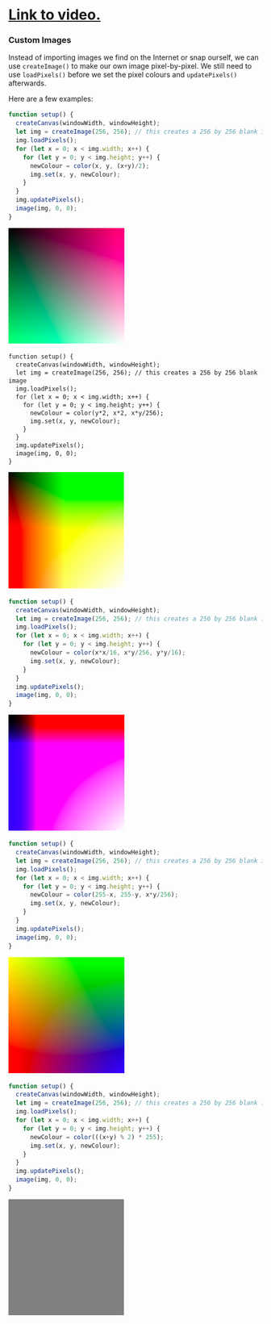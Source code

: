 # [Link to video.](https://www.youtube.com/watch?v=iIoN_BCHAfM&list=PLVD25niNi0Bmz_QDPAm_KPNxGRWDfVZnO)

### Custom Images

Instead of importing images we find on the Internet or snap ourself, we can use `createImage()` to make our own image pixel-by-pixel. We still need to use `loadPixels()` before we set the pixel colours and `updatePixels()` afterwards.

Here are a few examples:

```javascript
function setup() {
  createCanvas(windowWidth, windowHeight);
  let img = createImage(256, 256); // this creates a 256 by 256 blank image 
  img.loadPixels();
  for (let x = 0; x < img.width; x++) {
    for (let y = 0; y < img.height; y++) {
      newColour = color(x, y, (x+y)/2);
      img.set(x, y, newColour);
    }
  }
  img.updatePixels();
  image(img, 0, 0);
}
```

![](../../Images/Custom_Image_1.png)

```javascipt
function setup() {
  createCanvas(windowWidth, windowHeight);
  let img = createImage(256, 256); // this creates a 256 by 256 blank image 
  img.loadPixels();
  for (let x = 0; x < img.width; x++) {
    for (let y = 0; y < img.height; y++) {
      newColour = color(y*2, x*2, x*y/256);
      img.set(x, y, newColour);
    }
  }
  img.updatePixels();
  image(img, 0, 0);
}
```

![](../../Images/Custom_Image_2.png)

```javascript
function setup() {
  createCanvas(windowWidth, windowHeight);
  let img = createImage(256, 256); // this creates a 256 by 256 blank image 
  img.loadPixels();
  for (let x = 0; x < img.width; x++) {
    for (let y = 0; y < img.height; y++) {
      newColour = color(x*x/16, x*y/256, y*y/16);
      img.set(x, y, newColour);
    }
  }
  img.updatePixels();
  image(img, 0, 0);
}
```

![](../../Images/Custom_Image_3.png)

```javascript
function setup() {
  createCanvas(windowWidth, windowHeight);
  let img = createImage(256, 256); // this creates a 256 by 256 blank image 
  img.loadPixels();
  for (let x = 0; x < img.width; x++) {
    for (let y = 0; y < img.height; y++) {
      newColour = color(255-x, 255-y, x*y/256);
      img.set(x, y, newColour);
    }
  }
  img.updatePixels();
  image(img, 0, 0);
}
```

![](../../Images/Custom_Image_4.png)

```javascript
function setup() {
  createCanvas(windowWidth, windowHeight);
  let img = createImage(256, 256); // this creates a 256 by 256 blank image 
  img.loadPixels();
  for (let x = 0; x < img.width; x++) {
    for (let y = 0; y < img.height; y++) {
      newColour = color(((x+y) % 2) * 255);
      img.set(x, y, newColour);
    }
  }
  img.updatePixels();
  image(img, 0, 0);
}
```

![](../../Images/Custom_Image_5.png)
